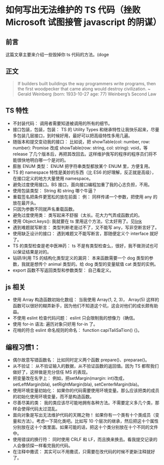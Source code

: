 # 如何写出无法维护的 TS 代码（挫败 Microsoft 试图接管 javascript 的阴谋）

## 前言

这篇文章主要来介绍一些毁掉你 ts 代码的方法。(doge

## 正文

>If builders built buildings the way programmers write programs, then
> the first woodpecker that came along would destroy civilization.
>~ Gerald Weinberg (born: 1933-10-27 age: 77) Weinberg’s Second Law

## TS 特性

* 不封装代码： 调用者需要知道被调用的所有的细节。
* 接口包装，包装，包装： TS 的 Utility Types 和继承特性让我快乐起来，尽量多包装几层接口，到时候好用，最好可以把高级特性多用几遍。
* 随版本和提交变动我的接口： 比如说，把 showTable(col: number, row: number): Promise<void> 改成  showTable(row: string, col: string): void，等 release 了几个版本后，再把其改回去。这样维护我写的程序的程序员们将不能很快地明白哪一个是对的。
* 膨胀 ENUM 类型： ENUM 把字符串类型都放某个 ENUM 里，方便复用。
* TS 的 namespace 特性是美妙的东西（比 ES6 的好理解，反正就是高级），在接口定义的地方大量使用 namespace。
* 避免过度使用接口。BS 接口，面向接口编程加重了我的心志负担，不用。
* 使用包装类型： String 和 string 哪个牛逼？
* 重载签名把条件更宽松的放在前面： 例： 同样传递一个参数，把使用 any 的放在最开头。
* 只因为参数不同就声名重载函数。
* 避免过度使用类： 类写起来不舒服（太长。花大力气弄成函数式的。
* 使用 Object.keys(): 我就要在 ts 里用这个方法，它太好用了。见[link](https://github.com/microsoft/TypeScript/pull/12253)
* 遇到难题就写断言： 类型判断老是过不了，又不能写 any，写非空断言好了。
* 使用缺乏设计的接口： 遇到难题又不能写断言，那随便定义个 interface 就好了。
* TS 的类型检查是老中医神药： ts 不是有类型检查么，很好，我不做测试也可以保证结果是对的。
* 钻研/利用 TS 的结构化类型定义的漏洞： 本来函数需要一个 dog 类型的参数，我就是想传个 animal 类型的。给 dog 类型的变量赋值 cat 类型的实例。
* export 函数不写返回类型和参数类型： 自己看定义。

## js 相关

* 使用 Array 构造函数初始化数组： 当我使用 Array(1, 2, 3)， Array(5) 这样的函数可以很好的糊弄新手，因为他们不知道这个坑，这会对他们的成长颇有助益。
* 不使用 eslint 检查代码问题： eslint 只会限制我的想像力（确信。
* 使用 for-in 语法: 遍历对象只好用 for-in 了。
* 花哨的符合 eslint 命名规则的命名： function capiTaliSaTion() {}。

## 编程习惯1：

* 偶尔故意写错函数名： 比如同时定义两个函数 prepare()、preparae()。
* 从不验证： 从不验证输入的数据，从不验证函数的返回值。因为 TS 都帮我们做好了，这样做是充分信任 MS 的表现。
* 把变量改在名字上： 例如，把setMargin(margin: int)改成，setLeftMargin(bla), setRightMargin(bla), setCenterMargin(bla)。
* 使用环境变量初始化： 如果你的代码需要使用环境变量。那么应该把类的成员的初始化使用环境变量，而不是构造函数。
* 尽善尽美的类： 我的类应该尽可能地拥有各种方法。不需要定义多几个类，那样会使得代码太过混乱。
* 面向对象是写出无法维护代码的天赐之物！ 如果你有一个类有十个类成员（变量和方法）。考虑一下简化类吧。比如写 10 个层次的继承，然后把这十个属性分别放在这十个类里面。如果可能的话，把这十个类分别放在十个不同的文件中。
* 使用错误的换行符： 同时使用 CRLF 和 LF，而且换来换去。看我提交记录的人会像侦探一样看完我的代码。
* 在注释中撒谎： 其实可以不用撒谎，只需要在改代码的时候不更新注释就好了。
